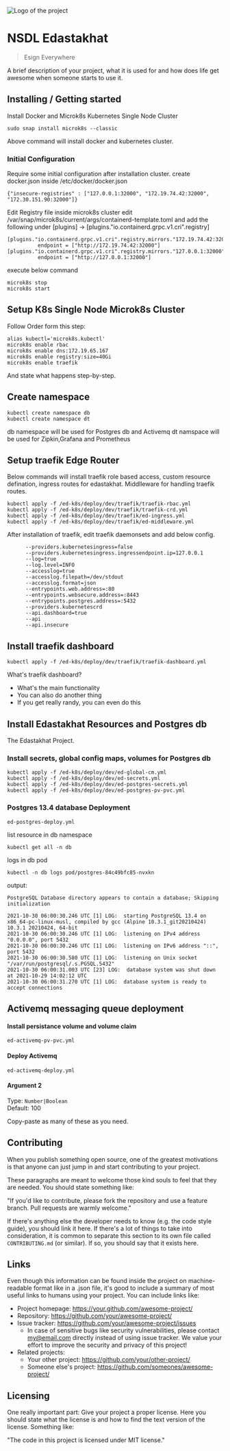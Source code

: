 ![Logo of the project](https://raw.githubusercontent.com/jehna/readme-best-practices/master/sample-logo.png)

# NSDL Edastakhat
> Esign Everywhere

A brief description of your project, what it is used for and how does life get
awesome when someone starts to use it.

## Installing / Getting started

Install Docker and Microk8s Kubernetes Single Node Cluster

```shell
sudo snap install microk8s --classic
```

Above command will install docker and kubernetes cluster.

### Initial Configuration

Require some initial configuration after installation cluster.
create docker.json inside /etc/docker/docker.json
```shell
{"insecure-registries" : ["127.0.0.1:32000", "172.19.74.42:32000", "172.30.151.90:32000"]}
```
Edit Registry file inside microk8s cluster
edit /var/snap/microk8s/current/args/containerd-template.toml and add the following under [plugins] -> [plugins."io.containerd.grpc.v1.cri".registry]

```shell
[plugins."io.containerd.grpc.v1.cri".registry.mirrors."172.19.74.42:32000"]
          endpoint = ["http://172.19.74.42:32000"]
[plugins."io.containerd.grpc.v1.cri".registry.mirrors."127.0.0.1:32000"]
          endpoint = ["http://127.0.0.1:32000"]
```
execute below command
```
microk8s stop
microk8s start
```
## Setup K8s Single Node Microk8s Cluster

Follow Order form this step:

```shell
alias kubectl='microk8s.kubectl'
microk8s enable rbac
microk8s enable dns:172.19.65.167
microk8s enable registry:size=40Gi
microk8s enable traefik
```

And state what happens step-by-step.

## Create namespace
```shell
kubectl create namespace db
kubectl create namespace dt
```
db namespace will be used for Postgres db and Activemq
dt namspace will be used for Zipkin,Grafana and Prometheus

## Setup traefik Edge Router

Below commands will install traefik role based access, custom resource defination, ingress routes for edastakhat.
Middlleware for handling traefik routes.

```shell
kubectl apply -f /ed-k8s/deploy/dev/traefik/traefik-rbac.yml
kubectl apply -f /ed-k8s/deploy/dev/traefik/traefik-crd.yml
kubectl apply -f /ed-k8s/deploy/dev/traefik/ed-ingress.yml
kubectl apply -f /ed-k8s/deploy/dev/traefik/ed-middleware.yml
```
After installation of traefik, edit traefik daemonsets and add below config.
```shell
      --providers.kubernetesingress=false
      --providers.kubernetesingress.ingressendpoint.ip=127.0.0.1
      --log=true
      --log.level=INFO
      --accesslog=true
      --accesslog.filepath=/dev/stdout
      --accesslog.format=json
      --entrypoints.web.address=:80
      --entrypoints.websecure.address=:8443
      --entrypoints.postgres.address=:5432
      --providers.kubernetescrd
      --api.dashboard=true
      --api
      --api.insecure
```

## Install traefik dashboard
```
kubectl apply -f /ed-k8s/deploy/dev/traefik/traefik-dashboard.yml
```

What's traefik dashboard?
* What's the main functionality
* You can also do another thing
* If you get really randy, you can even do this

## Install Edastakhat Resources and Postgres db

The Edastakhat Project.
### Install secrets, global config maps, volumes for Postgres db

```shell
kubectl apply -f /ed-k8s/deploy/dev/ed-global-cm.yml
kubectl apply -f /ed-k8s/deploy/dev/ed-secrets.yml
kubectl apply -f /ed-k8s/deploy/dev/ed-postgres-secrets.yml
kubectl apply -f /ed-k8s/deploy/dev/ed-postgres-pv-pvc.yml
```
### Postgres 13.4 database Deployment
```shell
ed-postgres-deploy.yml
```
list resource in db namespace
```shell
kubectl get all -n db
```
logs in db pod
```shell
kubectl -n db logs pod/postgres-84c49bfc85-nvxkn
```
output:
```shell
PostgreSQL Database directory appears to contain a database; Skipping initialization

2021-10-30 06:00:30.246 UTC [1] LOG:  starting PostgreSQL 13.4 on x86_64-pc-linux-musl, compiled by gcc (Alpine 10.3.1_git20210424) 10.3.1 20210424, 64-bit
2021-10-30 06:00:30.246 UTC [1] LOG:  listening on IPv4 address "0.0.0.0", port 5432
2021-10-30 06:00:30.246 UTC [1] LOG:  listening on IPv6 address "::", port 5432
2021-10-30 06:00:30.580 UTC [1] LOG:  listening on Unix socket "/var/run/postgresql/.s.PGSQL.5432"
2021-10-30 06:00:31.003 UTC [23] LOG:  database system was shut down at 2021-10-29 14:02:12 UTC
2021-10-30 06:00:31.270 UTC [1] LOG:  database system is ready to accept connections
```
## Activemq messaging queue deployment
#### Install persistance volume and volume claim
```shell
ed-activemq-pv-pvc.yml
```
#### Deploy Activemq
```shell
ed-activemq-deploy.yml
```

#### Argument 2
Type: `Number|Boolean`  
Default: 100

Copy-paste as many of these as you need.

## Contributing

When you publish something open source, one of the greatest motivations is that
anyone can just jump in and start contributing to your project.

These paragraphs are meant to welcome those kind souls to feel that they are
needed. You should state something like:

"If you'd like to contribute, please fork the repository and use a feature
branch. Pull requests are warmly welcome."

If there's anything else the developer needs to know (e.g. the code style
guide), you should link it here. If there's a lot of things to take into
consideration, it is common to separate this section to its own file called
`CONTRIBUTING.md` (or similar). If so, you should say that it exists here.

## Links

Even though this information can be found inside the project on machine-readable
format like in a .json file, it's good to include a summary of most useful
links to humans using your project. You can include links like:

- Project homepage: https://your.github.com/awesome-project/
- Repository: https://github.com/your/awesome-project/
- Issue tracker: https://github.com/your/awesome-project/issues
  - In case of sensitive bugs like security vulnerabilities, please contact
    my@email.com directly instead of using issue tracker. We value your effort
    to improve the security and privacy of this project!
- Related projects:
  - Your other project: https://github.com/your/other-project/
  - Someone else's project: https://github.com/someones/awesome-project/


## Licensing

One really important part: Give your project a proper license. Here you should
state what the license is and how to find the text version of the license.
Something like:

"The code in this project is licensed under MIT license."
